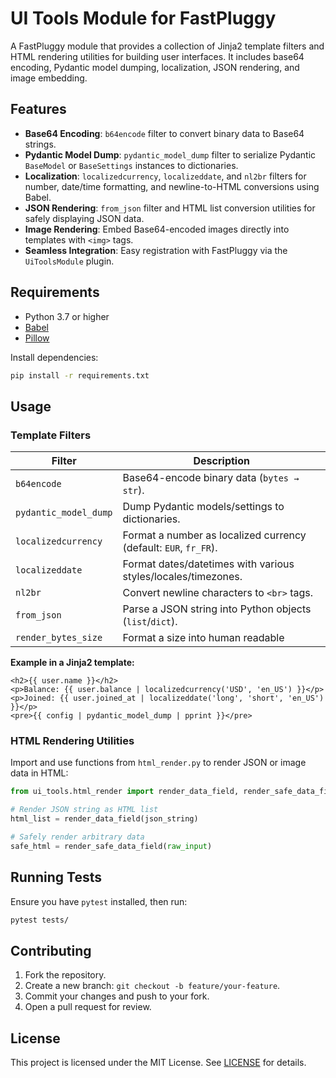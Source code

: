 # UI Tools Module for FastPluggy

A FastPluggy module that provides a collection of Jinja2 template filters and HTML rendering utilities for building user interfaces. 
It includes base64 encoding, Pydantic model dumping, localization, JSON rendering, and image embedding.

## Features

* **Base64 Encoding**: `b64encode` filter to convert binary data to Base64 strings.
* **Pydantic Model Dump**: `pydantic_model_dump` filter to serialize Pydantic `BaseModel` or `BaseSettings` instances to dictionaries.
* **Localization**: `localizedcurrency`, `localizeddate`, and `nl2br` filters for number, date/time formatting, and newline-to-HTML conversions using Babel.
* **JSON Rendering**: `from_json` filter and HTML list conversion utilities for safely displaying JSON data.
* **Image Rendering**: Embed Base64-encoded images directly into templates with `<img>` tags.
* **Seamless Integration**: Easy registration with FastPluggy via the `UiToolsModule` plugin.

## Requirements

* Python 3.7 or higher
* [Babel](https://pypi.org/project/Babel/)
* [Pillow](https://pypi.org/project/Pillow/)

Install dependencies:

```bash
pip install -r requirements.txt
```



## Usage

### Template Filters

| Filter                | Description                                                      |
| --------------------- |------------------------------------------------------------------|
| `b64encode`           | Base64-encode binary data (`bytes → str`).                       |
| `pydantic_model_dump` | Dump Pydantic models/settings to dictionaries.                   |
| `localizedcurrency`   | Format a number as localized currency (default: `EUR`, `fr_FR`). |
| `localizeddate`       | Format dates/datetimes with various styles/locales/timezones.    |
| `nl2br`               | Convert newline characters to `<br>` tags.                       |
| `from_json`           | Parse a JSON string into Python objects (`list`/`dict`).         |
| `render_bytes_size`   | Format a size into human readable                                |

**Example in a Jinja2 template:**

```jinja
<h2>{{ user.name }}</h2>
<p>Balance: {{ user.balance | localizedcurrency('USD', 'en_US') }}</p>
<p>Joined: {{ user.joined_at | localizeddate('long', 'short', 'en_US') }}</p>
<pre>{{ config | pydantic_model_dump | pprint }}</pre>
```

### HTML Rendering Utilities

Import and use functions from `html_render.py` to render JSON or image data in HTML:

```python
from ui_tools.html_render import render_data_field, render_safe_data_field

# Render JSON string as HTML list
html_list = render_data_field(json_string)

# Safely render arbitrary data
safe_html = render_safe_data_field(raw_input)
```

## Running Tests

Ensure you have `pytest` installed, then run:

```bash
pytest tests/
```

## Contributing

1. Fork the repository.
2. Create a new branch: `git checkout -b feature/your-feature`.
3. Commit your changes and push to your fork.
4. Open a pull request for review.

## License

This project is licensed under the MIT License. See [LICENSE](LICENSE) for details.
